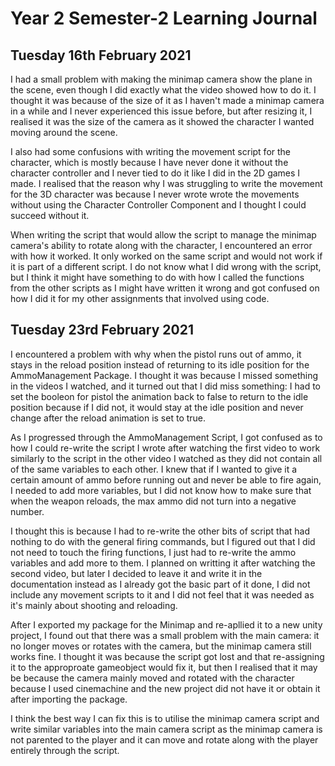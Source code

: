 # Year 2 Semester-2 Learning Journal

## Tuesday 16th February 2021

I had a small problem with making the minimap camera show the plane in the scene, even though I did exactly what the video showed how to do it. I thought it was because of the size of it as I haven't made a minimap camera in a while and I never experienced this issue before, but after resizing it, I realised it was the size of the camera as it showed the character I wanted moving around the scene.

I also had some confusions with writing the movement script for the character, which is mostly because I have never done it without the character controller and I never tied to do it like I did in the 2D games I made. I realised that the reason why I was struggling to write the movement for the 3D character was because I never wrote wrote the movements without using the Character Controller Component and I thought I could succeed without it.

When writing the script that would allow the script to manage the minimap camera's ability to rotate along with the character, I encountered an error with how it worked. It only worked on the same script and would not work if it is part of a different script. I do not know what I did wrong with the script, but I think it might have something to do with how I called the functions from the other scripts as I might have written it wrong and got confused on how I did it for my other assignments that involved using code.

## Tuesday 23rd February 2021

I encountered a problem with why when the pistol runs out of ammo, it stays in the reload position instead of returning to its idle position for the AmmoManagement Package. I thought it was because I missed something in the videos I watched, and it turned out that I did miss something: I had to set the booleon for pistol the animation back to false to return to the idle position because if I did not, it would stay at the idle position and never change after the reload animation is set to true.

As I progressed through the AmmoManagement Script, I got confused as to how I could re-write the script I wrote after watching the first video to work similarly to the script in the other video I watched as they did not contain all of the same variables to each other. I knew that if I wanted to give it a certain amount of ammo before running out and never be able to fire again, I needed to add more variables, but I did not know how to make sure that when the weapon reloads, the max ammo did not turn into a negative number.

I thought this is because I had to re-write the other bits of script that had nothing to do with the general firing commands, but I figured out that I did not need to touch the firing functions, I just had to re-write the ammo variables and add more to them. I planned on writting it after watching the second video, but later I decided to leave it and write it in the documentation instead as I already got the basic part of it done, I did not include any movement scripts to it and I did not feel that it was needed as it's mainly about shooting and reloading.

After I exported my package for the Minimap and re-apllied it to a new unity project, I found out that there was a small problem with the main camera: it no longer moves or rotates with the camera, but the minimap camera still works fine. I thought it was because the script got lost and that re-assigning it to the approproate gameobject would fix it, but then I realised that it may be because the camera mainly moved and rotated with the character because I used cinemachine and the new project did not have it or obtain it after importing the package.

I think the best way I can fix this is to utilise the minimap camera script and write similar variables into the main camera script as the minimap camera is not parented to the player and it can move and rotate along with the player entirely through the script.
